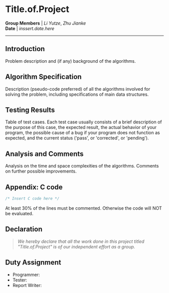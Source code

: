 Title.of.Project
================

**Group Members** | *Li Yutze*, *Zhu Jianke*  
**Date** | *inssert.date.here*  

- - -

## Introduction

Problem description and (if any) background of the algorithms.

## Algorithm Specification

Description (pseudo-code preferred) of all the algorithms involved for solving the problem, including specifications of main data structures.

## Testing Results

Table of test cases. Each test case usually consists of a brief description of the purpose of this case, the expected result, the actual behavior of your program, the possible cause of a bug if your program does not function as expected, and the current status ('pass', or 'corrected', or 'pending').

## Analysis and Comments

Analysis on the time and space complexities of the algorithms. Comments on further possible improvements.

## Appendix: C code

```C
/* Insert C code here */
```
At least 30% of the lines must be commented.  Otherwise the code will NOT be evaluated.

## Declaration

> *We hereby declare that all the work done in this project titled "Title.of.Project" is of our independent effort as a group.*

## Duty Assignment

* Programmer: 
* Tester: 
* Report Writer: 
